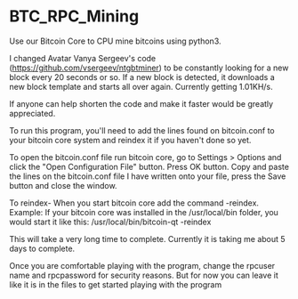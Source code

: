 # BTC_RPC_Mining
Use our Bitcoin Core to CPU mine bitcoins using python3.

I changed  Avatar Vanya Sergeev's code (https://github.com/vsergeev/ntgbtminer) to be constantly looking for a new block every 20 seconds or so. If a new block is detected, it downloads a new block template and starts all over again. Currently getting 1.01KH/s.

If anyone can help shorten the code and make it faster would be greatly appreciated.

To run this program, you'll need to add the lines found on bitcoin.conf to your bitcoin core system and reindex it if you haven't done so yet.

To open the bitcoin.conf file run bitcoin core, go to Settings > Options and click the "Open Configuration File" button. Press OK button. Copy and paste the lines on the bitcoin.conf file I have written onto your file, press the Save button and close the window.

To reindex- 
When you start bitcoin core add the command -reindex. Example: If your bitcoin core was installed in the /usr/local/bin folder, you would start it like this:
/usr/local/bin/bitcoin-qt -reindex

This will take a very long time to complete. Currently it is taking me about 5 days to complete.

Once you are comfortable playing with the program, change the rpcuser name and rpcpassword for security reasons. But for now you can leave it like it is in the files to get started playing with the program
